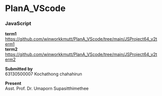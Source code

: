 # PlanA_VScode

### JavaScript
<b>term1</b> https://github.com/winworkkmutt/PlanA_VScode/tree/main/JSProject64_y2term1</br>
<b>term2</b> https://github.com/winworkkmutt/PlanA_VScode/tree/main/JSProject64_y2term2

<b>Submitted by</b></br>
63130500007 Kochathong chahahirun</br>

<b>Present</b></br>
Asst. Prof. Dr. Umaporn Supasitthimethee</br>

